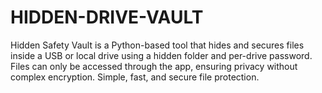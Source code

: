 # HIDDEN-DRIVE-VAULT
Hidden Safety Vault is a Python-based tool that hides and secures files inside a USB or local drive using a hidden folder and per-drive password. Files can only be accessed through the app, ensuring privacy without complex encryption. Simple, fast, and secure file protection.
